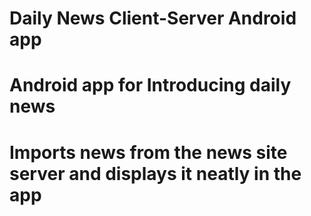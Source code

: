 # Daily News Client-Server Android app
# Android app for Introducing daily news
# Imports news from the news site server and displays it neatly in the app
